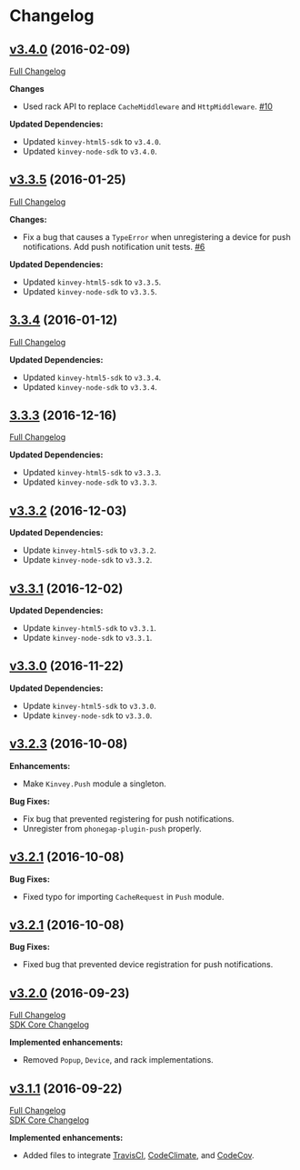 # Changelog
## [v3.4.0](https://github.com/Kinvey/html5-sdk/tree/v3.4.0) (2016-02-09)
[Full Changelog](https://github.com/Kinvey/phonegap-sdk/compare/v3.3.5...v3.4.0)<br/>

**Changes**
- Used rack API to replace `CacheMiddleware` and `HttpMiddleware`. [#10](https://github.com/Kinvey/phonegap-sdk/pull/10)

**Updated Dependencies:**
- Updated `kinvey-html5-sdk` to `v3.4.0`.
- Updated `kinvey-node-sdk` to `v3.4.0`.

## [v3.3.5](https://github.com/Kinvey/phonegap-sdk/tree/v3.3.5) (2016-01-25)
[Full Changelog](https://github.com/Kinvey/phonegap-sdk/compare/v3.3.4...v3.3.5)<br/>

**Changes:**
- Fix a bug that causes a `TypeError` when unregistering a device for push notifications. Add push notification unit tests. [#6](https://github.com/Kinvey/phonegap-sdk/pull/6)

**Updated Dependencies:**
- Updated `kinvey-html5-sdk` to `v3.3.5`.
- Updated `kinvey-node-sdk` to `v3.3.5`.

## [3.3.4](https://github.com/Kinvey/phonegap-sdk/tree/v3.3.4) (2016-01-12)
[Full Changelog](https://github.com/Kinvey/phonegap-sdk/compare/v3.3.3...v3.3.4)<br/>

**Updated Dependencies:**
- Updated `kinvey-html5-sdk` to `v3.3.4`.
- Updated `kinvey-node-sdk` to `v3.3.4`.

## [3.3.3](https://github.com/Kinvey/phonegap-sdk/tree/v3.3.3) (2016-12-16)
[Full Changelog](https://github.com/Kinvey/phonegap-sdk/compare/v3.3.2...v3.3.3)<br/>

**Updated Dependencies:**
- Updated `kinvey-html5-sdk` to `v3.3.3`.
- Updated `kinvey-node-sdk` to `v3.3.3`.

## [v3.3.2](https://github.com/Kinvey/phonegap-sdk/tree/v3.3.2) (2016-12-03)

**Updated Dependencies:**
- Update `kinvey-html5-sdk` to `v3.3.2`.
- Update `kinvey-node-sdk` to `v3.3.2`.

## [v3.3.1](https://github.com/Kinvey/phonegap-sdk/tree/v3.3.1) (2016-12-02)

**Updated Dependencies:**
- Update `kinvey-html5-sdk` to `v3.3.1`.
- Update `kinvey-node-sdk` to `v3.3.1`.

## [v3.3.0](https://github.com/Kinvey/phonegap-sdk/tree/v3.3.0) (2016-11-22)

**Updated Dependencies:**
- Update `kinvey-html5-sdk` to `v3.3.0`.
- Update `kinvey-node-sdk` to `v3.3.0`.

## [v3.2.3](https://github.com/Kinvey/phonegap-sdk/tree/v3.2.3) (2016-10-08)

**Enhancements:**

- Make `Kinvey.Push` module a singleton.

**Bug Fixes:**

- Fix bug that prevented registering for push notifications.
- Unregister from `phonegap-plugin-push` properly.

## [v3.2.1](https://github.com/Kinvey/phonegap-sdk/tree/v3.2.1) (2016-10-08)

**Bug Fixes:**

- Fixed typo for importing `CacheRequest` in `Push` module.

## [v3.2.1](https://github.com/Kinvey/phonegap-sdk/tree/v3.2.1) (2016-10-08)

**Bug Fixes:**

- Fixed bug that prevented device registration for push notifications.

## [v3.2.0](https://github.com/Kinvey/phonegap-sdk/tree/v3.2.0) (2016-09-23)
[Full Changelog](https://github.com/Kinvey/phonegap-sdk/compare/3.1.1...3.2.0)<br/>
[SDK Core Changelog](https://github.com/Kinvey/javascript-sdk-core/blob/master/CHANGELOG.md)

**Implemented enhancements:**

- Removed `Popup`, `Device`, and rack implementations.

## [v3.1.1](https://github.com/Kinvey/phonegap-sdk/tree/v3.1.1) (2016-09-22)
[Full Changelog](https://github.com/Kinvey/phonegap-sdk/compare/3.1.0...3.1.1)<br/>
[SDK Core Changelog](https://github.com/Kinvey/javascript-sdk-core/blob/master/CHANGELOG.md)

**Implemented enhancements:**

- Added files to integrate [TravisCI](https://travis-ci.org/Kinvey/phonegap-sdk), [CodeClimate](https://codeclimate.com/github/Kinvey/phonegap-sdk), and [CodeCov](https://codecov.io/gh/Kinvey/phonegap-sdk).
